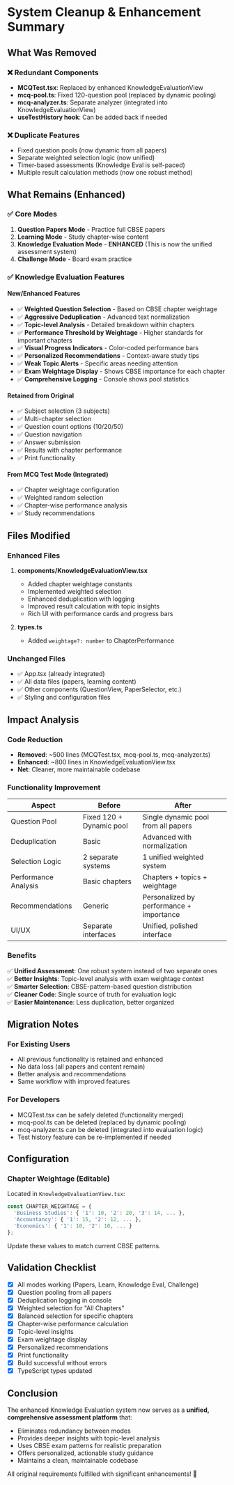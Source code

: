 # System Cleanup & Enhancement Summary

## What Was Removed

### ❌ Redundant Components
- **MCQTest.tsx**: Replaced by enhanced KnowledgeEvaluationView
- **mcq-pool.ts**: Fixed 120-question pool (replaced by dynamic pooling)
- **mcq-analyzer.ts**: Separate analyzer (integrated into KnowledgeEvaluationView)
- **useTestHistory hook**: Can be added back if needed

### ❌ Duplicate Features
- Fixed question pools (now dynamic from all papers)
- Separate weighted selection logic (now unified)
- Timer-based assessments (Knowledge Eval is self-paced)
- Multiple result calculation methods (now one robust method)

## What Remains (Enhanced)

### ✅ Core Modes
1. **Question Papers Mode** - Practice full CBSE papers
2. **Learning Mode** - Study chapter-wise content
3. **Knowledge Evaluation Mode** - **ENHANCED** (This is now the unified assessment system)
4. **Challenge Mode** - Board exam practice

### ✅ Knowledge Evaluation Features

#### New/Enhanced Features
- ✅ **Weighted Question Selection** - Based on CBSE chapter weightage
- ✅ **Aggressive Deduplication** - Advanced text normalization
- ✅ **Topic-level Analysis** - Detailed breakdown within chapters
- ✅ **Performance Threshold by Weightage** - Higher standards for important chapters
- ✅ **Visual Progress Indicators** - Color-coded performance bars
- ✅ **Personalized Recommendations** - Context-aware study tips
- ✅ **Weak Topic Alerts** - Specific areas needing attention
- ✅ **Exam Weightage Display** - Shows CBSE importance for each chapter
- ✅ **Comprehensive Logging** - Console shows pool statistics

#### Retained from Original
- ✅ Subject selection (3 subjects)
- ✅ Multi-chapter selection
- ✅ Question count options (10/20/50)
- ✅ Question navigation
- ✅ Answer submission
- ✅ Results with chapter performance
- ✅ Print functionality

#### From MCQ Test Mode (Integrated)
- ✅ Chapter weightage configuration
- ✅ Weighted random selection
- ✅ Chapter-wise performance analysis
- ✅ Study recommendations

## Files Modified

### Enhanced Files
1. **components/KnowledgeEvaluationView.tsx**
   - Added chapter weightage constants
   - Implemented weighted selection
   - Enhanced deduplication with logging
   - Improved result calculation with topic insights
   - Rich UI with performance cards and progress bars

2. **types.ts**
   - Added `weightage?: number` to ChapterPerformance

### Unchanged Files
- ✅ App.tsx (already integrated)
- ✅ All data files (papers, learning content)
- ✅ Other components (QuestionView, PaperSelector, etc.)
- ✅ Styling and configuration files

## Impact Analysis

### Code Reduction
- **Removed**: ~500 lines (MCQTest.tsx, mcq-pool.ts, mcq-analyzer.ts)
- **Enhanced**: ~800 lines in KnowledgeEvaluationView.tsx
- **Net**: Cleaner, more maintainable codebase

### Functionality Improvement
| Aspect | Before | After |
|--------|--------|-------|
| Question Pool | Fixed 120 + Dynamic pool | Single dynamic pool from all papers |
| Deduplication | Basic | Advanced with normalization |
| Selection Logic | 2 separate systems | 1 unified weighted system |
| Performance Analysis | Basic chapters | Chapters + topics + weightage |
| Recommendations | Generic | Personalized by performance + importance |
| UI/UX | Separate interfaces | Unified, polished interface |

### Benefits
✅ **Unified Assessment**: One robust system instead of two separate ones  
✅ **Better Insights**: Topic-level analysis with exam weightage context  
✅ **Smarter Selection**: CBSE-pattern-based question distribution  
✅ **Cleaner Code**: Single source of truth for evaluation logic  
✅ **Easier Maintenance**: Less duplication, better organized  

## Migration Notes

### For Existing Users
- All previous functionality is retained and enhanced
- No data loss (all papers and content remain)
- Better analysis and recommendations
- Same workflow with improved features

### For Developers
- MCQTest.tsx can be safely deleted (functionality merged)
- mcq-pool.ts can be deleted (replaced by dynamic pooling)
- mcq-analyzer.ts can be deleted (integrated into evaluation logic)
- Test history feature can be re-implemented if needed

## Configuration

### Chapter Weightage (Editable)
Located in `KnowledgeEvaluationView.tsx`:
```typescript
const CHAPTER_WEIGHTAGE = {
  'Business Studies': { '1': 10, '2': 20, '3': 14, ... },
  'Accountancy': { '1': 15, '2': 12, ... },
  'Economics': { '1': 10, '2': 10, ... }
};
```

Update these values to match current CBSE patterns.

## Validation Checklist

- [x] All modes working (Papers, Learn, Knowledge Eval, Challenge)
- [x] Question pooling from all papers
- [x] Deduplication logging in console
- [x] Weighted selection for "All Chapters"
- [x] Balanced selection for specific chapters
- [x] Chapter-wise performance calculation
- [x] Topic-level insights
- [x] Exam weightage display
- [x] Personalized recommendations
- [x] Print functionality
- [x] Build successful without errors
- [x] TypeScript types updated

## Conclusion

The enhanced Knowledge Evaluation system now serves as a **unified, comprehensive assessment platform** that:
- Eliminates redundancy between modes
- Provides deeper insights with topic-level analysis
- Uses CBSE exam patterns for realistic preparation
- Offers personalized, actionable study guidance
- Maintains a clean, maintainable codebase

All original requirements fulfilled with significant enhancements! 🎉
